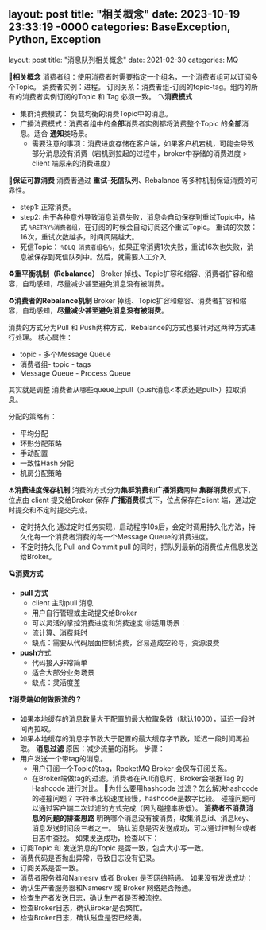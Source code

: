 layout: post
title: "相关概念"
date: 2023-10-19 23:33:19 -0000
categories: BaseException, Python, Exception
---

layout: post
title: "消息队列相关概念"
date: 2021-02-30 
categories: MQ 

**🔱相关概念**
消费者组：使用消费者时需要指定一个组名，一个消费者组可以订阅多个Topic。
消费者实例：进程。
订阅关系：消费者组-订阅的topic-tag。组内的所有的消费者实例订阅的Topic 和 Tag 必须一致。
**〽️消费模式**
- 集群消费模式： 负载均衡的消费Topic中的消息。
- 广播消费模式：消费者组中的**全部**消费者实例都将消费整个Topic 的**全部**消息。适合 **通知**类场景。
	- 需要注意的事项：消费进度存储在客户端，如果客户机宕机，可能会导致部分消息没有消费（宕机到拉起的过程中，broker中存储的消费进度 \> client 端原来的消费进度）

**🔰保证可靠消费**
消费者通过 **重试-死信队列**、Rebalance 等多种机制保证消费的可靠性。
- step1: 正常消费。
- step2: 由于各种意外导致消息消费失败，消息会自动保存到重试Topic中，格式 `%RETRY%消费者组`，在订阅的时候会自动订阅这个重试Topic。
重试的次数：16次，重试次数越多，时间间隔越大。
- 死信Topic： `%DLQ 消费者组名%`，如果正常消费1次失败，重试16次也失败，消息被保存到死信队列中。然后，就需要人工介入

**♻️重平衡机制（Rebalance）**
Broker 掉线、Topic扩容和缩容、消费者扩容和缩容，自动感知，尽量减少甚至避免消息没有被消费。

**♻️消费者的Rebalance机制**
Broker 掉线、Topic扩容和缩容、消费者扩容和缩容，自动感知，**尽量减少甚至避免消息没有被消费**。

消费的方式分为Pull 和 Push两种方式，Rebalance的方式也要针对这两种方式进行处理。
核心属性：
   - topic - 多个Message Queue
   - 消费者组- topic - tags
   - Message Queue - Process Queue

其实就是调整 消费者从哪些queue上pull（push消息\<本质还是pull\>）拉取消息。


分配的策略有：
- 平均分配
- 环形分配策略
- 手动配置
- 一致性Hash 分配
- 机房分配策略

**⚓️消费进度保存机制**
消费的方式分为**集群消费**和**广播消费**两种
**集群消费**模式下，位点由 client 提交给Broker 保存
**广播消费**模式下，位点保存在client 端，通过定时提交和不定时提交完成。
- 定时持久化
	通过定时任务实现，启动程序10s后，会定时调用持久化方法，持久化每一个消费者消费的每一个Message Queue的消费进度。
- 不定时持久化 Pull and Commit
	pull 的同时，把队列最新的消费位点信息发送给Broker。

**🪐消费方式**
- **pull 方式**
	- client 主动pull 消息
	- 用户自行管理或主动提交给Broker
	- 可以灵活的掌控消费进度和消费速度
	🉑️适用场景：
	- 流计算、消费耗时
	- 缺点：需要从代码层面控制消费，容易造成空轮寻，资源浪费
- **push**方式
	- 代码接入非常简单
	- 适合大部分业务场景
	- 缺点：灵活度差
	
**❓消费端如何做限流的？**
- 如果本地缓存的消息数量大于配置的最大拉取条数（默认1000），延迟一段时间再拉取。
- 如果本地缓存的消息字节数大于配置的最大缓存字节数，延迟一段时间再拉取。
**消息过滤**
原因：减少流量的消耗。
步骤：
- 用户发送一个带tag的消息。
	- 用户订阅一个Topic的tag，RocketMQ Broker 会保存订阅关系。
	- 在Broker端做tag的过滤。消费者在Pull消息时，Broker会根据Tag 的Hashcode 进行对比。
🐌为什么要用hashcode 过滤？怎么解决hashcode的碰撞问题？
字符串比较速度较慢，hashcode是数字比较。
碰撞问题可以通过客户端二次过滤的方式完成（因为碰撞率极低）。
**消费者不消费消息的问题的排查思路**
明确哪个消息没有被消费，收集消息id、消息key、消息发送时间段三者之一。
确认消息是否发送成功，可以通过控制台或者日志中查找。
如果发送成功，检查以下：
- 订阅Topic 和 发送消息的Topic 是否一致，包含大小写一致。
- 消费代码是否抛出异常，导致日志没有记录。
- 订阅关系是否一致。
- 消费者服务器和Namesrv 或者 Broker 是否网络畅通。
如果没有发送成功：
- 确认生产者服务器和Namesrv 或 Broker 网络是否畅通。
- 检查生产者发送日志，确认生产者是否被流控。
- 检查Broker日志，确认Broker是否繁忙。
- 检查Broker日志，确认磁盘是否已经满。
